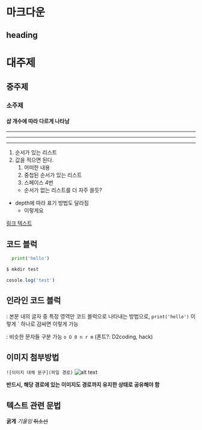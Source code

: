 # 마크다운

## heading

# 대주제
## 중주제
### 소주제
#### 샵 개수에 따라 다르게 나타남

---
---
---

1. 순서가 있는 리스트
2. 값을 적으면 된다.
    1. 어떠한 내용
    2. 중첩된 순서가 있는 리스트
    3. 스페이스 4번
    - 순서가 없는 리스트를 더 자주 쓸듯?

- depth에 따라 표기 방법도 달라짐
  - 이렇게요

[링크 텍스트](www.naver.com)

## 코드 블럭
```python
  print('hello')
```

```bash
$ mkdir test
```

```javascript
cosole.log('test')
```

## 인라인 코드 블럭
: 본문 내의 글자 중 특정 영역만 코드 블럭으로 나타내는 방법으로, `print('hello')` 이렇게 ` 하나로 감싸면 이렇게 가능

: 비슷한 문자들 구분 가능 `o O 0 n r m`
(폰트?: D2coding, hack)


## 이미지 첨부방법
`![이미지 대체 문구](파일 경로)`
![alt text](assets/image.png)

**반드시, 해당 경로에 있는 이미지도 경로까지 유지한 상태로 공유해야 함**

## 텍스트 관련 문법
**굵게**
*기울임*
~~취소선~~
